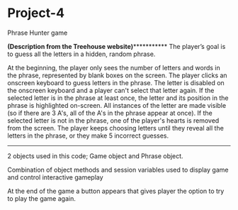 # Project-4

Phrase Hunter game

************(Description from the Treehouse website)***********************
The player’s goal is to guess all the letters in a hidden, random phrase.

At the beginning, the player only sees the number of letters and words in the phrase, represented by blank boxes on the screen.
The player clicks an onscreen keyboard to guess letters in the phrase.
The letter is disabled on the onscreen keyboard and a player can't select that letter again.
If the selected letter is in the phrase at least once, the letter and its position in the phrase is highlighted on-screen. All instances of the letter are made visible (so if there are 3 A's, all of the A's in the phrase appear at once).
If the selected letter is not in the phrase, one of the player's hearts is removed from the screen.
The player keeps choosing letters until they reveal all the letters in the phrase, or they make 5 incorrect guesses.
***********************************************************************

2 objects used in this code; Game object and Phrase object.

Combination of object methods and session variables used to display game and control interactive gameplay

At the end of the game a button appears that gives player the option to try to play the game again.

